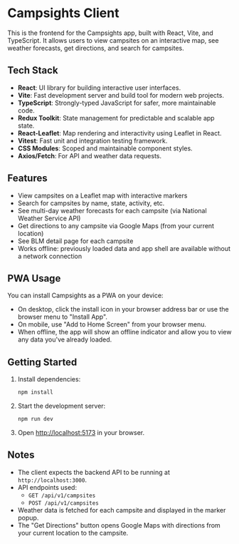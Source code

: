 # Campsights Client

This is the frontend for the Campsights app, built with React, Vite, and TypeScript. It allows users to view campsites on an interactive map, see weather forecasts, get directions, and search for campsites.

## Tech Stack

- **React**: UI library for building interactive user interfaces.
- **Vite**: Fast development server and build tool for modern web projects.
- **TypeScript**: Strongly-typed JavaScript for safer, more maintainable code.
- **Redux Toolkit**: State management for predictable and scalable app state.
- **React-Leaflet**: Map rendering and interactivity using Leaflet in React.
- **Vitest**: Fast unit and integration testing framework.
- **CSS Modules**: Scoped and maintainable component styles.
- **Axios/Fetch**: For API and weather data requests.

## Features

- View campsites on a Leaflet map with interactive markers
- Search for campsites by name, state, activity, etc.
- See multi-day weather forecasts for each campsite (via National Weather Service API)
- Get directions to any campsite via Google Maps (from your current location)
- See BLM detail page for each campsite
- Works offline: previously loaded data and app shell are available without a network connection

## PWA Usage

You can install Campsights as a PWA on your device:

- On desktop, click the install icon in your browser address bar or use the browser menu to "Install App".
- On mobile, use "Add to Home Screen" from your browser menu.
- When offline, the app will show an offline indicator and allow you to view any data you've already loaded.

## Getting Started

1. Install dependencies:

   ```sh
   npm install
   ```

2. Start the development server:

   ```sh
   npm run dev
   ```

3. Open [http://localhost:5173](http://localhost:5173) in your browser.

## Notes

- The client expects the backend API to be running at `http://localhost:3000`.
- API endpoints used:
  - `GET /api/v1/campsites`
  - `POST /api/v1/campsites`
- Weather data is fetched for each campsite and displayed in the marker popup.
- The "Get Directions" button opens Google Maps with directions from your current location to the campsite.

